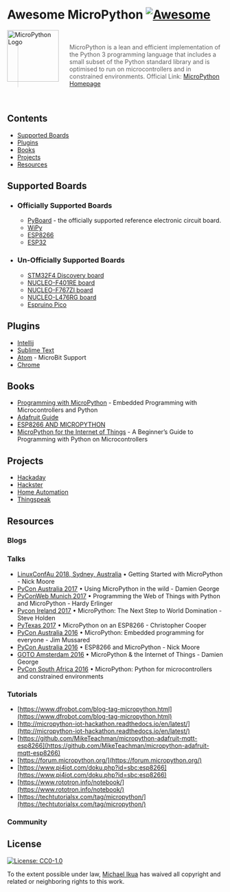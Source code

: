 # Awesome MicroPython [![Awesome](https://awesome.re/badge.svg)](https://awesome.re)

<a href="http://www.micropython.org/"><img src="https://avatars2.githubusercontent.com/u/6298560?s=200&v=4" alt="MicroPython Logo" align="left" style="margin-right: 25px" height=120></a>

<br>

> MicroPython is a lean and efficient implementation of the Python 3 programming language that includes a small subset of the Python standard library and is optimised to run on microcontrollers and in constrained environments. Official Link: [MicroPython Homepage](http://www.micropython.org/)

<br>

## Contents

- [Supported Boards](#supported-boards)
- [Plugins](#plugins)
- [Books](#books)
- [Projects](#projects)
- [Resources](#resources)

## Supported Boards

- ### Officially Supported Boards

  - [PyBoard](https://store.micropython.org/category/pyboards) - the officially supported reference electronic circuit board.
  - [WiPy](http://micropython.org/resources/docs/en/latest/wipy/)
  - [ESP8266](http://micropython.org/resources/docs/en/latest/esp8266/)
  - [ESP32](https://github.com/micropython/micropython/tree/master/ports/esp32)

- ### Un-Officially Supported Boards

  - [STM32F4 Discovery board](#)
  - [NUCLEO-F401RE board](#)
  - [NUCLEO-F767ZI board](#)
  - [NUCLEO-L476RG board](#)
  - [Espruino Pico](#)

## Plugins

- [Intellij](https://github.com/vlasovskikh/intellij-micropython)
- [Sublime Text](https://github.com/gepd/uPiotMicroPythonTool)
- [Atom](https://atom.io/packages/microbit-python) -  MicroBit Support
- [Chrome](https://chrome.google.com/webstore/detail/micropython/lhdjeebhcalhgnbigbngiaglmladclbo?hl=en-GB)

## Books

- [Programming with MicroPython](http://shop.oreilly.com/product/0636920056515.do) - Embedded Programming with Microcontrollers and Python
- [Adafruit Guide](https://cdn-learn.adafruit.com/downloads/pdf/micropython-basics-what-is-micropython.pdf)
- [ESP8266 AND MICROPYTHON](https://www.elektor.com/esp8266-and-micropython-e-book)
- [MicroPython for the Internet of Things](https://www.apress.com/gp/book/9781484231227) - A Beginner’s Guide to Programming with Python on Microcontrollers

## Projects

- [Hackaday](https://hackaday.io/projects?tag=micropython)
- [Hackster](https://www.hackster.io/projects/tags/micropython)
- [Home Automation](https://medium.com/@rxseger/esp8266-first-project-home-automation-with-relays-switches-pwm-and-an-adc-ad25f317c74f)
- [Thingspeak](https://blog.gypsyengineer.com/en/diy-electronics/micropython-esp8266-sending-data-to-thingspeak.html)

## Resources

### Blogs

### Talks

- [LinuxConfAu 2018, Sydney, Australia](https://www.youtube.com/watch?v=inUMgHQ62sA) • Getting Started with MicroPython - Nick Moore
- [PyCon Australia 2017](https://www.youtube.com/watch?v=WI-nTf5iM84) • Using MicroPython in the wild - Damien George
- [PyConWeb Munich 2017](https://www.youtube.com/watch?v=_-jFb9HSdk4) • Programming the Web of Things with Python and MicroPython - Hardy Erlinger
- [Pycon Ireland 2017](https://www.youtube.com/watch?v=2gPU2CXiphQ&t=1460s) • MicroPython: The Next Step to World Domination - Steve Holden
- [PyTexas 2017](https://www.youtube.com/watch?v=V5xs2DpQi1s) • MicroPython on an ESP8266 - Christopher Cooper
- [PyCon Australia 2016](https://www.youtube.com/watch?v=oCEZyJqkMrE) • MicroPython: Embedded programming for everyone - Jim Mussared
- [PyCon Australia 2016](https://www.youtube.com/watch?v=C19fFU-TVWU) • ESP8266 and MicroPython - Nick Moore
- [GOTO Amsterdam 2016](https://www.youtube.com/watch?v=EvGhPmPPzko&t=447s) • MicroPython & the Internet of Things - Damien George
- [PyCon South Africa 2016](https://www.youtube.com/watch?v=srrf-25_Ytw) • MicroPython: Python for microcontrollers and constrained environments

### Tutorials

- [https://www.dfrobot.com/blog-tag-micropython.html](https://www.dfrobot.com/blog-tag-micropython.html)
- [http://micropython-iot-hackathon.readthedocs.io/en/latest/](http://micropython-iot-hackathon.readthedocs.io/en/latest/)
- [https://github.com/MikeTeachman/micropython-adafruit-mqtt-esp8266](https://github.com/MikeTeachman/micropython-adafruit-mqtt-esp8266)
- [https://forum.micropython.org/](https://forum.micropython.org/)
- [https://www.pi4iot.com/doku.php?id=sbc:esp8266](https://www.pi4iot.com/doku.php?id=sbc:esp8266)
- [https://www.rototron.info/notebook/](https://www.rototron.info/notebook/)
- [https://techtutorialsx.com/tag/micropython/](https://techtutorialsx.com/tag/micropython/)

### Community

## License

[![License: CC0-1.0](https://licensebuttons.net/l/zero/1.0/80x15.png)](http://creativecommons.org/publicdomain/zero/1.0/)

To the extent possible under law, [Michael Ikua](https://github.com/ikuamike) has waived all copyright and related or neighboring rights to this work.